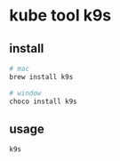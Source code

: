 # kube tool k9s

## install

```sh
# mac
brew install k9s

# window
choco install k9s
```

## usage

```sh
k9s
```
